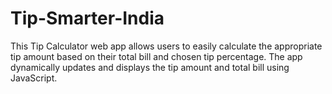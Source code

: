 # Tip-Smarter-India
This Tip Calculator web app allows users to easily calculate the appropriate tip amount based on their total bill and chosen tip percentage. The app dynamically updates and displays the tip amount and total bill using JavaScript.
